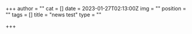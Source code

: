 +++
author = ""
cat = []
date = 2023-01-27T02:13:00Z
img = ""
position = ""
tags = []
title = "news test"
type = ""

+++

